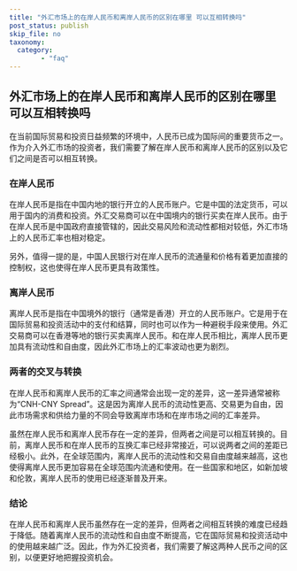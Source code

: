 ```yaml
---
title: "外汇市场上的在岸人民币和离岸人民币的区别在哪里 可以互相转换吗"
post_status: publish
skip_file: no
taxonomy:
  category:
        - "faq"
---
```


## 外汇市场上的在岸人民币和离岸人民币的区别在哪里 可以互相转换吗

在当前国际贸易和投资日益频繁的环境中，人民币已成为国际间的重要货币之一。作为介入外汇市场的投资者，我们需要了解在岸人民币和离岸人民币的区别以及它们之间是否可以相互转换。

### 在岸人民币

在岸人民币是指在中国内地的银行开立的人民币账户。它是中国的法定货币，可以用于国内的消费和投资。外汇交易商可以在中国境内的银行买卖在岸人民币。由于在岸人民币是中国政府直接管辖的，因此交易风险和流动性都相对较低，外汇市场上的人民币汇率也相对稳定。

另外，值得一提的是，中国人民银行对在岸人民币的流通量和价格有着更加直接的控制权，这也使得在岸人民币更具有政策性。

### 离岸人民币

离岸人民币是指在中国境外的银行（通常是香港）开立的人民币账户。它是用于在国际贸易和投资活动中的支付和结算，同时也可以作为一种避税手段来使用。外汇交易商可以在香港等地的银行买卖离岸人民币。和在岸人民币相比，离岸人民币更加具有流动性和自由度，因此外汇市场上的汇率波动也更为剧烈。

### 两者的交叉与转换

在岸人民币和离岸人民币的汇率之间通常会出现一定的差异，这一差异通常被称为“CNH-CNY Spread”。这是因为离岸人民币的流动性更高、交易更为自由，因此市场需求和供给力量的不同会导致离岸市场和在岸市场之间的汇率差异。

虽然在岸人民币和离岸人民币存在一定的差异，但两者之间是可以相互转换的。目前，离岸人民币和在岸人民币的互换汇率已经非常接近，可以说两者之间的差距已经极小。此外，在全球范围内，离岸人民币的流动性和交易自由度越来越高，这也使得离岸人民币更加容易在全球范围内流通和使用。在一些国家和地区，如新加坡和伦敦，离岸人民币的使用已经逐渐普及开来。

### 结论

在岸人民币和离岸人民币虽然存在一定的差异，但两者之间相互转换的难度已经趋于降低。随着离岸人民币的流动性和自由度不断提高，它在国际贸易和投资活动中的使用越来越广泛。因此，作为外汇投资者，我们需要了解这两种人民币之间的区别，以便更好地把握投资机会。

